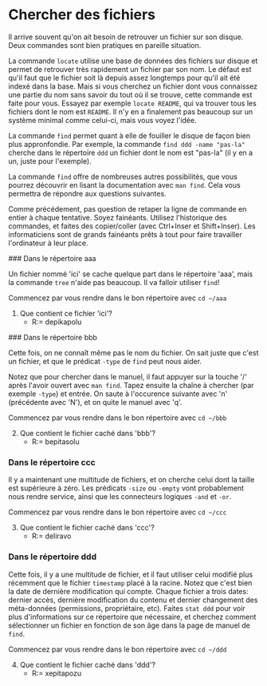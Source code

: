 # Chercher des fichiers

Il arrive souvent qu'on ait besoin de retrouver un fichier sur son
disque. Deux commandes sont bien pratiques en pareille situation.

La commande ``locate`` utilise une base de données des fichiers sur
disque et permet de retrouver très rapidement un fichier par son nom.
Le défaut est qu'il faut que le fichier soit là depuis assez longtemps
pour qu'il ait été indexé dans la base. Mais si vous cherchez un
fichier dont vous connaissez une partie du nom sans savoir du tout où
il se trouve, cette commande est faite pour vous. Essayez par exemple
```locate README```, qui va trouver tous les fichiers dont le nom est
`README`. Il n'y en a finalement pas beaucoup sur un système minimal
comme celui-ci, mais vous voyez l'idée.

La commande ``find`` permet quant à elle de fouiller le disque de
façon bien plus appronfondie. Par exemple, la commande ```find ddd
-name "pas-la"``` cherche dans le répertoire ``ddd`` un fichier dont
le nom est "pas-la" (il y en a un, juste pour l'exemple).

La commande ``find`` offre de nombreuses autres possibilités, que vous
pourrez découvrir en lisant la documentation avec ```man find```.
Cela vous permettra de répondre aux questions suivantes.

Comme précédement, pas question de retaper la ligne de commande en
entier à chaque tentative. Soyez fainéants. Utilisez l'historique des
commandes, et faites des copier/coller (avec Ctrl+Inser et Shift+Inser).
Les informaticiens sont de grands fainéants prêts à tout pour faire
travailler l'ordinateur à leur place.

### Dans le répertoire aaa

Un fichier nommé 'ici' se cache quelque part dans le répertoire 'aaa',
mais la commande ```tree``` n'aide pas beaucoup. Il va
falloir utiliser ``find``!

Commencez par vous rendre dans le bon répertoire avec ```cd ~/aaa```

1. Que contient ce fichier 'ici'?
    - R:= depikapolu

### Dans le répertoire bbb

Cette fois, on ne connaît même pas le nom du fichier. On sait juste
que c'est un fichier, et que le prédicat ``-type`` de ``find`` peut
nous aider.

Notez que pour chercher dans le manuel, il faut appuyer sur la touche
'/' après l'avoir ouvert avec ```man find```. Tapez ensuite
la chaîne à chercher (par exemple ``-type``) et entrée. On saute à
l'occurence suivante avec 'n' (précédente avec 'N'), et on quite le
manuel avec 'q'.

Commencez par vous rendre dans le bon répertoire avec ```cd ~/bbb```

2. Que contient le fichier caché dans 'bbb'?
    - R:= bepitasolu

### Dans le répertoire ccc

Il y a maintenant une multitude de fichiers, et on cherche celui dont
la taille est supérieure à zéro. Les prédicats ``-size`` ou 
``-empty`` vont probablement nous rendre service, ainsi que les
connecteurs logiques ``-and`` et ``-or``.

Commencez par vous rendre dans le bon répertoire avec ```cd ~/ccc```

3. Que contient le fichier caché dans 'ccc'?
    - R:= deliravo

### Dans le répertoire ddd

Cette fois, il y a une multitude de fichier, et il faut utiliser celui
modifié plus récemment que le fichier ``timestamp`` placé à la racine.
Notez que c'est bien la date de dernière modification qui compte.
Chaque fichier a trois dates: dernier accès, dernière modification du
contenu et dernier changement des méta-données (permissions,
propriétaire, etc). Faites ```stat ddd``` pour voir plus 
d'informations sur ce répertoire que nécessaire, et cherchez comment
sélectionner un fichier en fonction de son âge dans la page de manuel
de `find`.

Commencez par vous rendre dans le bon répertoire avec ```cd ~/ddd```

4. Que contient le fichier caché dans 'ddd'?
    - R:= xepitapozu

<div id="tg-feedback" class="alert" role="alert" style="display: none">

Bravo, vous êtes maintenant capable de retrouver vos fichiers plus
vite avec un clavier qu'avec une souris. Vous pouvez maintenant passer
à l'exercice suivant avec ```shutorial run grepping```. Vous pouvez
aussi consulter la liste des exercices existants avec ```shutorial
list```.

</div>
